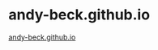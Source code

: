 # andy-beck.github.io

<a href="http://andy-beck.github.io" target="_blank">andy-beck.github.io</a>

